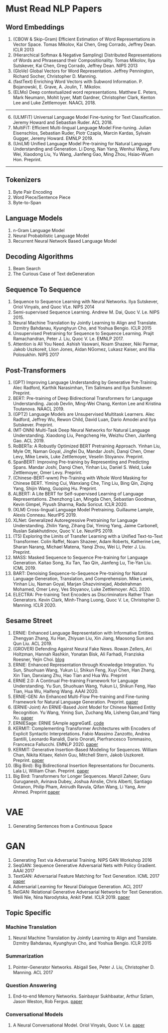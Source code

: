 # Must Read NLP Papers

## Word Embeddings
1. (CBOW & Skip-Gram) Efficient Estimation of Word Representations in Vector Space. Tomas Mikolov, Kai Chen, Greg Corrado, Jeffrey Dean. ICLR 2013
2. (Hierarchical Softmax & Negative Sampling) Distributed Representations of Words and Phrasesand their Compositionality. Tomas Mikolov, Ilya Sutskever, Kai Chen, Greg Corrado, Jeffrey Dean. NIPS 2013
3. (GloVe) Global Vectors for Word Representation. Jeffrey Pennington, Richard Socher, Christopher D. Manning. 
4. (fastText) Enriching Word Vectors with Subword Information. P. Bojanowski, E. Grave, A. Joulin, T. Mikolov.
5. (ELMo) Deep contextualized word representations. Matthew E. Peters, Mark Neumann, Mohit Iyyer, Matt Gardner, Christopher Clark, Kenton Lee and Luke Zettlemoyer. NAACL 2018.
---
6. (ULMFiT) Universal Language Model Fine-tuning for Text Classification. Jeremy Howard and Sebastian Ruder. ACL 2018.
7. MultiFiT: Efficient Multi-lingual Language Model Fine-tuning. Julian Eisenschlos, Sebastian Ruder, Piotr Czapla, Marcin Kardas, Sylvain Gugger, Jeremy Howard. EMNLP 2019.
8. (UniLM) Unified Language Model Pre-training for Natural Language Understanding and Generation. Li Dong, Nan Yang, Wenhui Wang, Furu Wei, Xiaodong Liu, Yu Wang, Jianfeng Gao, Ming Zhou, Hsiao-Wuen Hon. Preprint. 
---

## Tokenizers
1. Byte Pair Encoding
2. Word Piece/Sentence Piece
3. Byte-to-Span

## Language Models
1. n-Gram Language Model
2. Neural Probabilistic Language Model
3. Recurrent Neural Network Based Language Model

## Decoding Algorithms
1. Beam Search
2. The Curious Case of Text deGeneration

## Sequence To Sequence
1. Sequence to Sequence Learning with Neural Networks. Ilya Sutskever, Oriol Vinyals, and Quoc VLe. NIPS 2014
2. Semi-supervised Sequence Learning. Andrew M. Dai, Quoc V. Le. NIPS 2015.
3. Neural Machine Translation by Jointly Learning to Align and Translate. Dzmitry Bahdanau, Kyunghyun Cho, and Yoshua Bengio. ICLR 2015
4. Unsupervised Pretraining for Sequence to Sequence Learning. Prajit Ramachandran, Peter J. Liu, Quoc V. Le. EMNLP 2017.
5. Attention is All You Need. Ashish Vaswani, Noam Shazeer, Niki Parmar, Jakob Uszkoreit, Llion Jones, Aidan NGomez, Lukasz Kaiser, and Illia Polosukhin. NIPS 2017

## Post-Transformers
1. (GPT) Improving Language Understanding by Generative Pre-Training. Alec Radford, Karthik Narasimhan, Tim Salimans and Ilya Sutskever. Preprint.
2. BERT: Pre-training of Deep Bidirectional Transformers for Language Understanding. Jacob Devlin, Ming-Wei Chang, Kenton Lee and Kristina Toutanova. NAACL 2019.
3. (GPT2) Language Models are Unsupervised Multitask Learners. Alec Radford, Jeffrey Wu, Rewon Child, David Luan, Dario Amodei and Ilya Sutskever. Preprint.
4. (MT-DNN) Multi-Task Deep Neural Networks for Natural Language Understanding. Xiaodong Liu, Pengcheng He, Weizhu Chen, Jianfeng Gao. ACL 2019.
5. RoBERTa: A Robustly Optimized BERT Pretraining Approach. Yinhan Liu, Myle Ott, Naman Goyal, Jingfei Du, Mandar Joshi, Danqi Chen, Omer Levy, Mike Lewis, Luke Zettlemoyer, Veselin Stoyanov. Preprint. 
6. SpanBERT: Improving Pre-training by Representing and Predicting Spans. Mandar Joshi, Danqi Chen, Yinhan Liu, Daniel S. Weld, Luke Zettlemoyer, Omer Levy. Preprint.
7. (Chinese-BERT-wwm) Pre-Training with Whole Word Masking for Chinese BERT. Yiming Cui, Wanxiang Che, Ting Liu, Bing Qin, Ziqing Yang, Shijin Wang, Guoping Hu. Preprint.
8. ALBERT: A Lite BERT for Self-supervised Learning of Language Representations. Zhenzhong Lan, Mingda Chen, Sebastian Goodman, Kevin Gimpel, Piyush Sharma, Radu Soricut. ICLR 2020.
9. (XLM) Cross-lingual Language Model Pretraining. Guillaume Lample, Alexis Conneau. NeurIPS 2019.
10. XLNet: Generalized Autoregressive Pretraining for Language Understanding. Zhilin Yang, Zihang Dai, Yiming Yang, Jaime Carbonell, Ruslan Salakhutdinov, Quoc V. Le. NeurIPS 2019.
11. (T5) Exploring the Limits of Transfer Learning with a Unified Text-to-Text Transformer. Colin Raffel, Noam Shazeer, Adam Roberts, Katherine Lee, Sharan Narang, Michael Matena, Yanqi Zhou, Wei Li, Peter J. Liu. Preprint.
12. MASS: Masked Sequence to Sequence Pre-training for Language Generation. Kaitao Song, Xu Tan, Tao Qin, Jianfeng Lu, Tie-Yan Liu. ICML 2019.
13. BART: Denoising Sequence-to-Sequence Pre-training for Natural Language Generation, Translation, and Comprehension. Mike Lewis, Yinhan Liu, Naman Goyal, Marjan Ghazvininejad, Abdelrahman Mohamed, Omer Levy, Ves Stoyanov, Luke Zettlemoyer. ACL 2020.
14. ELECTRA: Pre-training Text Encoders as Discriminators Rather Than Generators. Kevin Clark, Minh-Thang Luong, Quoc V. Le, Christopher D. Manning. ICLR 2020.

## Sesame Street
1. ERNIE: Enhanced Language Representation with Informative Entities. Zhengyan Zhang, Xu Han, Zhiyuan Liu, Xin Jiang, Maosong Sun and Qun Liu. ACL 2019.
2. (GROVER) Defending Against Neural Fake News. Rowan Zellers, Ari Holtzman, Hannah Rashkin, Yonatan Bisk, Ali Farhadi, Franziska Roesner, Yejin Choi. [blog](https://rowanzellers.com/grover/)
3. ERNIE: Enhanced Representation through Knowledge Integration. Yu Sun, Shuohuan Wang, Yukun Li, Shikun Feng, Xuyi Chen, Han Zhang, Xin Tian, Danxiang Zhu, Hao Tian and Hua Wu. Preprint
4. ERNIE 2.0: A Continual Pre-training Framework for Language Understanding. Yu Sun, Shuohuan Wang, Yukun Li, Shikun Feng, Hao Tian, Hua Wu, Haifeng Wang. AAAI 2020. 
5. ERNIE-GEN: An Enhanced Multi-Flow Pre-training and Fine-tuning Framework for Natural Language Generation. Preprint. [paper](https://arxiv.org/abs/2001.11314)
6. (ERNIE-Joint) An ERNIE-Based Joint Model for Chinese Named Entity Recognition. Yu Wang, Yining Sun, Zuchang Ma, Lisheng Gao,and Yang Xu. [paper](https://www.mdpi.com/2076-3417/10/16/5711) 
7. ERNIESage: ERNIE SAmple aggreGatE. [code](https://github.com/PaddlePaddle/PGL/tree/master/examples/erniesage)
6. KERMIT: Complementing Transformer Architectures with Encoders of Explicit Syntactic Interpretations. Fabio Massimo Zanzotto, Andrea Santilli, Leonardo Ranaldi, Dario Onorati, Pierfrancesco Tommasino, Francesca Fallucchi. EMNLP 2020. [paper](https://www.aclweb.org/anthology/2020.emnlp-main.18/)
7. KERMIT: Generative Insertion-Based Modeling for Sequences. William Chan, Nikita Kitaev, Kelvin Guu, Mitchell Stern, Jakob Uszkoreit. Preprint. [paper](https://arxiv.org/abs/1906.01604)
8. (Big Bird): Big Bidirectional Insertion Representations for Documents. Lala Li, William Chan. Preprint. [paper](https://arxiv.org/abs/1910.13034)
9. Big Bird: Transformers for Longer Sequences. Manzil Zaheer, Guru Guruganesh, Avinava Dubey, Joshua Ainslie, Chris Alberti, Santiago Ontanon, Philip Pham, Anirudh Ravula, Qifan Wang, Li Yang, Amr Ahmed. Preprint [paper](https://arxiv.org/abs/2007.14062)

# VAE
1. Generating Sentences from a Continuous Space

# GAN
1. Generating Text via Adversarial Training. NIPS GAN Workshop 2016
2. SeqGAN: Sequence Generative Adversarial Nets with Policy Gradient. AAAI 2017
3. TextGAN: Adversarial Feature Matching for Text Generation. ICML 2017 [paper](https://arxiv.org/pdf/1706.03850.pdf)
4. Adversarial Learning for Neural Dialogue Generation. ACL 2017
5. RelGAN: Relational Generative Adversarial Networks for Text Generation. Weili Nie, Nina Narodytska, Ankit Patel. ICLR 2019. [paper](https://openreview.net/forum?id=rJedV3R5tm)

## Topic Specific
### Machine Translation
1. Neural Machine Translation by Jointly Learning to Align and Translate. Dzmitry Bahdanau, Kyunghyun Cho, and Yoshua Bengio. ICLR 2015

### Summarization
1. Pointer-Generator Networks. Abigail See, Peter J. Liu, Christopher D. Manning. ACL 2017

### Question Answering
1. End-to-end Memory Networks. Sainbayar Sukhbaatar, Arthur Szlam, Jason Weston, Rob Fergus. [paper](https://arxiv.org/abs/1503.08895)

### Conversational Models
1. A Neural Conversational Model. Oriol Vinyals, Quoc V. Le. [paper](https://arxiv.org/abs/1506.05869)